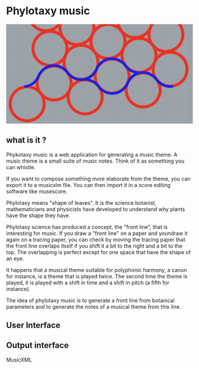 # Phylotaxy music

![Phylotaxy music](image.png)

## what is it ?

Phykotaxy music is a web application for 
generating a music
theme. A music theme is a small suite 
of music notes. Think of it as something you
 can whistle.

If you want to compose something 
more elaborate 
from the theme, you can export it
to a musicxlm file. You can then import it 
in
a score editing 
software like musescore.

Phylotaxy means "shape of leaves". 
It is the 
science botanist, mathematicians and physicists 
have developed to understand why plants
have the shape they have.

Phylotaxy science has produced a concept, 
the "front line", that is interesting 
for music.  If you draw a "front line"
on a paper and youndraw it again
on a tracing paper, you can check by 
moving the tracing paper that 
the front line overlaps itself
if you shift it a bit to the right and 
a bit to the top. The overlapping 
is perfect 
except for one space that have
the shape of an eye.

It happens that a musical theme 
suitable for polyphonic harmony,
a canon for instance,
is a theme that is played twice.
The second time the theme is played,
it is played with a 
shift in time and a shift in pitch 
(a fifth for instance).

The idea of phylotaxy music is to 
generate a front line from botanical 
parameters and to generate 
the notes of a musical theme from
this line.

## User Interface

## Output interface

MusicXML



